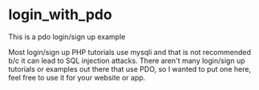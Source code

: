 # login_with_pdo
This is a pdo login/sign up example

Most login/sign up PHP tutorials use mysqli and that is not recommended b/c it can lead to SQL injection attacks. There aren't many login/sign up tutorials or examples out there that use PDO, so I wanted to put one here, feel free to use it for your website or app.
